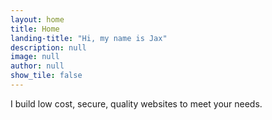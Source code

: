 ```yaml
---
layout: home
title: Home
landing-title: "Hi, my name is Jax"
description: null
image: null
author: null
show_tile: false
---
```


I build low cost, secure, quality websites to meet your needs.
